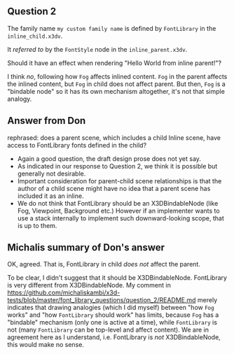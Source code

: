 ## Question 2

The family name `my custom family name` is defined
by `FontLibrary` in the `inline_child.x3dv`.

It *referred to* by the `FontStyle` node in the
`inline_parent.x3dv`.

Should it have an effect when rendering "Hello World from inline parent!"?

I think *no*, following how `Fog` affects inlined content. `Fog` in the parent affects the inlined content, but `Fog` in child does not affect parent. But then, `Fog` is a "bindable node" so it has its own mechanism altogether, it's not that simple analogy.

## Answer from Don

rephrased: does a parent scene, which includes a child Inline scene, have access to FontLibrary fonts defined in the child?

- Again a good question, the draft design prose does not yet say.
- As indicated in our response to Question 2, we think it is possible but generally not desirable.
- Important consideration for parent-child scene relationships is that the author of a child scene might have no idea that a parent scene has included it as an inline.
- We do not think that FontLibrary should be an X3DBindableNode (like Fog, Viewpoint, Background etc.)  However if an implementer wants to use a stack internally to implement such downward-looking scope, that is up to them.

## Michalis summary of Don's answer


OK, agreed. That is, FontLibrary in child *does not* affect the parent.

To be clear, I didn't suggest that it should be X3DBindableNode. FontLibrary is very different from X3DBindableNode. My comment in https://github.com/michaliskambi/x3d-tests/blob/master/font_library_questions/question_2/README.md merely indicates that drawing analogies (which I did myself) between "how `Fog` works" and "how `FontLibrary` should work" has limits, because `Fog` has a "bindable" mechanism (only one is active at a time), while `FontLibrary` is not (many `FontLibrary` can be top-level and affect content). We are in agreement here as I understand, i.e. FontLibrary is *not* X3DBindableNode, this would make no sense.
